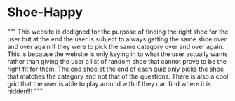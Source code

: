 # Shoe-Happy
"""
This website is dedigned for the purpose of finding the right shoe for the user but at the end the user is subject to always getting the 
same shoe over and over again if they were to pick the same category over and over again.
This is because the website is only keying in to what the user actually wants rather than giving the user a list of random shoe that cannot
prove to be the right fit for them.
The end shoe at the end of each quiz only picks the shoe that matches the category and not that of the questions.
There is also a cool grid that the user is able to play around with if they can find where it is hidden!!!
"""
